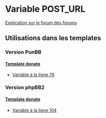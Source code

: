 # Variable POST_URL
[Explication sur le forum des forums](http://forum.forumactif.com/t294113-listing-des-variables#POST_URL)

## Utilisations dans les templates

### Version PunBB

#### [Template donate](punbb/donate.md)
* [Variable à la ligne 76](../punbb/donate.tpl#L76)

### Version phpBB2

#### [Template donate](subsilver/donate.md)
* [Variable à la ligne 104](../subsilver/donate.tpl#L104)